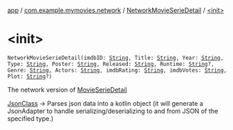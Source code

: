 [app](../../index.md) / [com.example.mymovies.network](../index.md) / [NetworkMovieSerieDetail](index.md) / [&lt;init&gt;](./-init-.md)

# &lt;init&gt;

`NetworkMovieSerieDetail(imdbID: `[`String`](https://kotlinlang.org/api/latest/jvm/stdlib/kotlin/-string/index.html)`, Title: `[`String`](https://kotlinlang.org/api/latest/jvm/stdlib/kotlin/-string/index.html)`, Year: `[`String`](https://kotlinlang.org/api/latest/jvm/stdlib/kotlin/-string/index.html)`, Type: `[`String`](https://kotlinlang.org/api/latest/jvm/stdlib/kotlin/-string/index.html)`, Poster: `[`String`](https://kotlinlang.org/api/latest/jvm/stdlib/kotlin/-string/index.html)`, Released: `[`String`](https://kotlinlang.org/api/latest/jvm/stdlib/kotlin/-string/index.html)`, Runtime: `[`String`](https://kotlinlang.org/api/latest/jvm/stdlib/kotlin/-string/index.html)`?, Genre: `[`String`](https://kotlinlang.org/api/latest/jvm/stdlib/kotlin/-string/index.html)`, Actors: `[`String`](https://kotlinlang.org/api/latest/jvm/stdlib/kotlin/-string/index.html)`, imdbRating: `[`String`](https://kotlinlang.org/api/latest/jvm/stdlib/kotlin/-string/index.html)`, imdbVotes: `[`String`](https://kotlinlang.org/api/latest/jvm/stdlib/kotlin/-string/index.html)`, Plot: `[`String`](https://kotlinlang.org/api/latest/jvm/stdlib/kotlin/-string/index.html)`?)`

The network version of [MovieSerieDetail](../../com.example.mymovies.models/-movie-serie-detail/index.md)

[JsonClass](#) -&gt; Parses json data into a kotlin object
(it will generate a JsonAdapter to handle serializing/deserializing to and from JSON of the specified type.)

